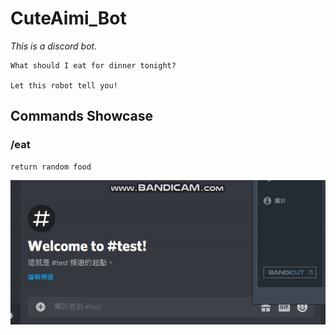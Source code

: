 # CuteAimi_Bot
*This is a discord bot.*

    What should I eat for dinner tonight?

    Let this robot tell you!
## Commands Showcase
### /eat
    return random food

![image](https://github.com/eswork54/CuteAimi_Bot/blob/master/eat.gif)

